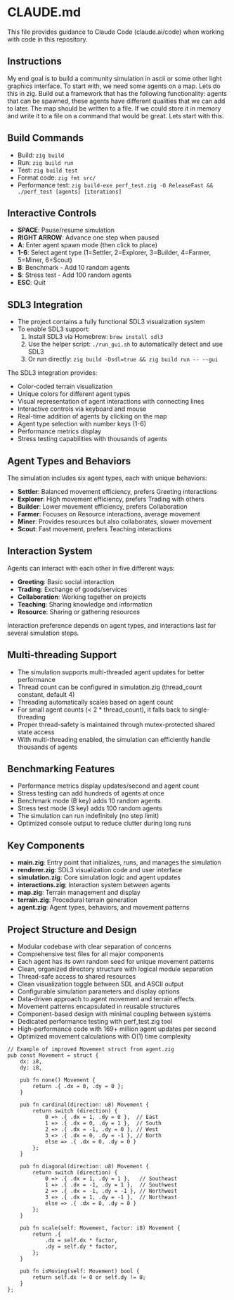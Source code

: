 # CLAUDE.md

This file provides guidance to Claude Code (claude.ai/code) when working with code in this repository.

## Instructions
My end goal is to build a community simulation in ascii or some other light graphics interface. To start with, we need some agents on a map. Lets do this in zig. Build out a framework that has the following functionality: agents that can be spawned, these agents have different qualities that we can add to later. The map should be written to a file. If we could store it in memory and write it to a file on a command that would be great. Lets start with this.

## Build Commands
- Build: `zig build`
- Run: `zig build run`
- Test: `zig build test`
- Format code: `zig fmt src/`
- Performance test: `zig build-exe perf_test.zig -O ReleaseFast && ./perf_test [agents] [iterations]`

## Interactive Controls
- **SPACE**: Pause/resume simulation
- **RIGHT ARROW**: Advance one step when paused
- **A**: Enter agent spawn mode (then click to place)
- **1-6**: Select agent type (1=Settler, 2=Explorer, 3=Builder, 4=Farmer, 5=Miner, 6=Scout)
- **B**: Benchmark - Add 10 random agents
- **S**: Stress test - Add 100 random agents
- **ESC**: Quit

## SDL3 Integration
- The project contains a fully functional SDL3 visualization system
- To enable SDL3 support:
  1. Install SDL3 via Homebrew: `brew install sdl3`
  2. Use the helper script: `./run_gui.sh` to automatically detect and use SDL3
  3. Or run directly: `zig build -Dsdl=true && zig build run -- --gui`

The SDL3 integration provides:
- Color-coded terrain visualization
- Unique colors for different agent types
- Visual representation of agent interactions with connecting lines
- Interactive controls via keyboard and mouse
- Real-time addition of agents by clicking on the map
- Agent type selection with number keys (1-6)
- Performance metrics display
- Stress testing capabilities with thousands of agents

## Agent Types and Behaviors
The simulation includes six agent types, each with unique behaviors:
- **Settler**: Balanced movement efficiency, prefers Greeting interactions
- **Explorer**: High movement efficiency, prefers Trading with others
- **Builder**: Lower movement efficiency, prefers Collaboration
- **Farmer**: Focuses on Resource interactions, average movement
- **Miner**: Provides resources but also collaborates, slower movement 
- **Scout**: Fast movement, prefers Teaching interactions

## Interaction System
Agents can interact with each other in five different ways:
- **Greeting**: Basic social interaction
- **Trading**: Exchange of goods/services
- **Collaboration**: Working together on projects
- **Teaching**: Sharing knowledge and information
- **Resource**: Sharing or gathering resources

Interaction preference depends on agent types, and interactions last for several simulation steps.

## Multi-threading Support
- The simulation supports multi-threaded agent updates for better performance
- Thread count can be configured in simulation.zig (thread_count constant, default 4)
- Threading automatically scales based on agent count
- For small agent counts (< 2 * thread_count), it falls back to single-threading
- Proper thread-safety is maintained through mutex-protected shared state access
- With multi-threading enabled, the simulation can efficiently handle thousands of agents

## Benchmarking Features
- Performance metrics display updates/second and agent count
- Stress testing can add hundreds of agents at once
- Benchmark mode (B key) adds 10 random agents
- Stress test mode (S key) adds 100 random agents
- The simulation can run indefinitely (no step limit)
- Optimized console output to reduce clutter during long runs

## Key Components
- **main.zig**: Entry point that initializes, runs, and manages the simulation
- **renderer.zig**: SDL3 visualization code and user interface
- **simulation.zig**: Core simulation logic and agent updates
- **interactions.zig**: Interaction system between agents
- **map.zig**: Terrain management and display
- **terrain.zig**: Procedural terrain generation
- **agent.zig**: Agent types, behaviors, and movement patterns

## Project Structure and Design
- Modular codebase with clear separation of concerns
- Comprehensive test files for all major components
- Each agent has its own random seed for unique movement patterns
- Clean, organized directory structure with logical module separation
- Thread-safe access to shared resources
- Clean visualization toggle between SDL and ASCII output
- Configurable simulation parameters and display options
- Data-driven approach to agent movement and terrain effects
- Movement patterns encapsulated in reusable structures
- Component-based design with minimal coupling between systems
- Dedicated performance testing with perf_test.zig tool
- High-performance code with 169+ million agent updates per second
- Optimized movement calculations with O(1) time complexity

```zig
// Example of improved Movement struct from agent.zig
pub const Movement = struct {
    dx: i8,
    dy: i8,
    
    pub fn none() Movement {
        return .{ .dx = 0, .dy = 0 };
    }
    
    pub fn cardinal(direction: u8) Movement {
        return switch (direction) {
            0 => .{ .dx = 1, .dy = 0 },  // East
            1 => .{ .dx = 0, .dy = 1 },  // South
            2 => .{ .dx = -1, .dy = 0 }, // West
            3 => .{ .dx = 0, .dy = -1 }, // North
            else => .{ .dx = 0, .dy = 0 }
        };
    }
    
    pub fn diagonal(direction: u8) Movement {
        return switch (direction) {
            0 => .{ .dx = 1, .dy = 1 },   // Southeast
            1 => .{ .dx = -1, .dy = 1 },  // Southwest
            2 => .{ .dx = -1, .dy = -1 }, // Northwest
            3 => .{ .dx = 1, .dy = -1 },  // Northeast
            else => .{ .dx = 0, .dy = 0 }
        };
    }
    
    pub fn scale(self: Movement, factor: i8) Movement {
        return .{
            .dx = self.dx * factor,
            .dy = self.dy * factor,
        };
    }
    
    pub fn isMoving(self: Movement) bool {
        return self.dx != 0 or self.dy != 0;
    }
};
```
